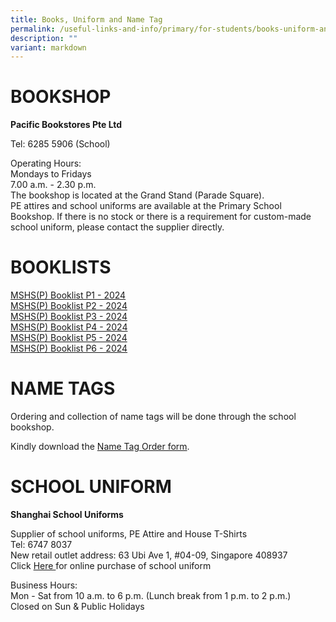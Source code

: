 ```yaml
---
title: Books, Uniform and Name Tag
permalink: /useful-links-and-info/primary/for-students/books-uniform-and-name-tags/
description: ""
variant: markdown
---
```

# BOOKSHOP

**Pacific Bookstores Pte Ltd**

Tel: 6285 5906 (School)<br>

  

Operating Hours:<br>
Mondays to Fridays<br>
7.00 a.m. - 2.30 p.m.&nbsp;<br>
The bookshop is located at the Grand Stand (Parade Square).&nbsp;<br>
PE attires and school uniforms are available at the Primary School Bookshop. If there is no stock or there is a requirement for custom-made school uniform, please contact the supplier directly.

# BOOKLISTS

[MSHS(P) Booklist P1 - 2024](/files/MSHS_P__Booklist_2024_P1.pdf)<br>
[MSHS(P) Booklist P2 - 2024](/files/MSHS_P__Booklist_2024_P2.pdf)<br>
[MSHS(P) Booklist P3 - 2024](/files/MSHS_P__Booklist_2024_P3.pdf)<br>
[MSHS(P) Booklist P4 - 2024](/files/MSHS_P__Booklist_2024_P4.pdf)<br>
[MSHS(P) Booklist P5 - 2024](/files/MSHS_P__Booklist_2024_P5.pdf)<br>
[MSHS(P) Booklist P6 - 2024](/files/MSHS_P__Booklist_2024_P6.pdf)


# NAME TAGS

Ordering and collection of name tags will be done through the school bookshop.  

Kindly download the&nbsp;[Name Tag Order form](/files/Useful%20Links%20and%20Info/Primary/Name%20tag%20Order%20Instructions_MSHSP_Final.pdf).

# SCHOOL UNIFORM

**Shanghai School Uniforms**

Supplier of school uniforms, PE Attire and House T-Shirts<br>
Tel: 6747 8037<br>
New retail outlet address: 63 Ubi Ave 1, #04-09, Singapore 408937<br>
Click [Here ](https://shop.shanghai-uniforms.com/product-category/maris-stella-high-primary/) for online purchase of school uniform
  

Business Hours:<br>
Mon - Sat from 10 a.m. to 6 p.m. (Lunch break from 1 p.m. to 2 p.m.)<br>
Closed on Sun &amp; Public Holidays<br>